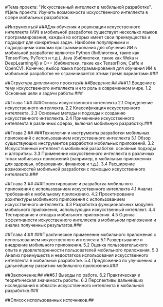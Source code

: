 #Тема проекта: "Искусственный интеллект в мобильной разработке".
#Цель проекта: Изучить возможности искусственного интеллекта в сфере мобильных разработок.

#Интрументы:#
###Для обучения и реализации искусственного интеллекта (ИИ) в мобильной разработке существует несколько языков программирования, 
каждый из которых имеет свои преимущества и подходит для конкретных задач. Наиболее популярными и подходящими языками программирования 
для обучения ИИ в мобильной разработке являются Python (библиотеки, такие как TensorFlow, PyTorch и т.д.), Java (библиотеки, такие как Weka и DeepLearning4j)
и C++ (библиотеки, такие как TensorFlow, Caffe и OpenCV). Конечно, выбор языка программирования для обучения ИИ в мобильной разработке не ограничивается этими тремя вариантами.###

##Структура дипломного проекта:##
##Введение:##
###1.1 Введение в тему искусственного интеллекта и его роль в современном мире.
1.2 Основные цели и задачи работы.###

##Глава 1:##
###Основы искусственного интеллекта
2.1 Определение искусственного интеллекта.
2.2 Классификация искусственного интеллекта.
2.3 Основные методы и подходы к созданию искусственного интеллекта.
2.4 Применение искусственного интеллекта в различных сферах, включая мобильную разработку.###

##Глава 2:## 
###Технологии и инструменты разработки мобильных приложений с использованием искусственного интеллекта
3.1 Обзор существующих инструментов разработки мобильных приложений.
3.2 Искусственный интеллект в мобильной разработке: основные подходы и алгоритмы.
3.3 Применение искусственного интеллекта в различных типах мобильных приложений (например, в мобильных приложениях для здоровья, образования, финансов и т.д.).
3.4 Расширение возможностей мобильной разработки с помощью искусственного интеллекта.###

##Глава 3:## 
###Проектирование и разработка мобильного приложения с использованием искусственного интеллекта
4.1 Анализ требований к мобильному приложению.
4.2 Проектирование архитектуры мобильного приложения с использованием искусственного интеллекта.
4.3 Разработка функциональных модулей мобильного приложения, использующих искусственный интеллект.
4.4 Тестирование и отладка мобильного приложения.
4.5 Оценка эффективности искусственного интеллекта в мобильном приложении и анализ полученных результатов.###

##Глава 4:## 
###Практическое применение мобильного приложения с использованием искусственного интеллекта
5.1 Развертывание и внедрение мобильного приложения.
5.2 Оценка пользовательского опыта и удовлетворенности пользователей мобильного приложения.
5.3 Анализ преимуществ и недостатков использования искусственного интеллекта в мобильной разработке.
5.4 Предложения по улучшению и дальнейшему развитию мобильного приложения.###

##Заключение:##
###6.1 Выводы по работе.
6.2 Практическая и теоретическая значимость работы.
6.3 Перспективы дальнейших исследований в области искусственного интеллекта в мобильной разработке.###

##Список использованных источников.##

